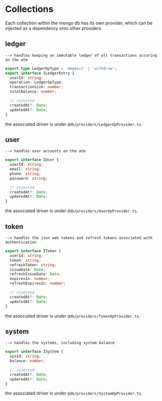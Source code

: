 # Collections


Each collection within the mongo db has its own provider, which can be injected as a dependency onto other providers


## ledger

`--> handles keeping an immutable ledger of all transactions occuring on the atm`

```ts
export type LedgerOpType = 'deposit' | 'withdraw';
export interface ILedgerEntry {
  userId: string;
  operation: LedgerOpType;
  transactionSize: number;
  totalBalance: number;

  // injected
  createdAt?: Date;
  updatedAt?: Date;
}
```

the associated driver is under `@db/providers/LedgerOpProvider.ts`.


## user

`--> handles user accounts on the atm`

```ts
export interface IUser {
  userId: string;
  email: string;
  phone: string;
  password: string;

  // injected
  createdAt?: Date;
  updatedAt?: Date;
}
```

the associated driver is under `@db/providers/UserOpProvider.ts`.


## token

`--> handles the json web tokens and refresh tokens associated with authentication`

```ts
export interface IToken {
  userId: string;
  token: string;
  refreshToken: string;
  issueDate: Date;
  refreshIssueDate: Date;
  expiresIn: number;
  refreshExpiresIn: number;

  // injected
  createdAt?: Date;
  updatedAt?: Date;
}
```

the associated driver is under `@db/providers/TokenOpProvider.ts`.


## system

`--> handles the systems, including system balance`

```ts
export interface ISystem {
  sysId: string;
  balance: number;

  // injected
  createdAt?: Date;
  updatedAt?: Date;
}
```

the associated driver is under `@db/providers/SystemOpProvider.ts`.